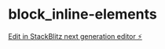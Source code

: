 # block_inline-elements

[Edit in StackBlitz next generation editor ⚡️](https://stackblitz.com/~/github.com/Sweathadharan/block_inline-elements)